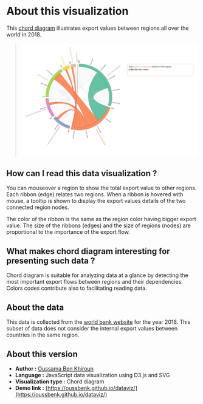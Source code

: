 # About this visualization
This [chord diagram](https://oussbenk.github.io/dataviz/) illustrates export values between regions all over the world in 2018.

> ![screenshot](screenshot.gif)

## How can I read this data visualization ?
You can mouseover a region to show the total export value to other regions. Each ribbon (edge) relates two regions. When a ribbon is hovered with mouse, a tooltip is shown to display the export values details of the two connected region nodes.

The color of the ribbon is the same as the region color having bigger export value. The size of the ribbons (edges) and the size of regions (nodes) are proportional to the importance of the export flow.

## What makes chord diagram interesting for presenting such data ?
Chord diagram is suitable for analyzing data at a glance by detecting the most important export flows between regions and their dependencies. Colors codes contribute also to facilitating reading data.

## About the data
This data is collected from the [world bank website](https://wits.worldbank.org/countrystats.aspx) for the year 2018. This subset of data does not consider the internal export values between countries in the same region.

## About this version
- **Author :** [Oussama Ben Khiroun](https://oussamabenkhiroun.com/)
- **Language :** JavaScript data visualization using D3.js and SVG
- **Visualization type :** Chord diagram
- **Demo link :** [https://oussbenk.github.io/dataviz/](https://oussbenk.github.io/dataviz/)
